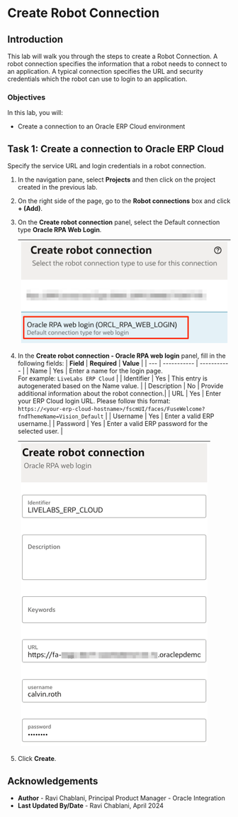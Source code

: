 # Create Robot Connection

## Introduction

This lab will walk you through the steps to create a Robot Connection. A robot connection specifies the information that a robot needs to connect to an application. A typical connection specifies the URL and security credentials which the robot can use to login to an application.

### Objectives

In this lab, you will:

* Create a connection to an Oracle ERP Cloud environment

## Task 1: Create a connection to Oracle ERP Cloud

Specify the service URL and login credentials in a robot connection.

1. In the navigation pane, select **Projects** and then click on the project created in the previous lab.

2. On the right side of the page, go to the **Robot connections** box and click **+ (Add)**.

3. On the **Create robot connection** panel, select the Default connection type **Oracle RPA Web Login**.

    | ![Create robot flow panel](images/create-robot-connection_select-type.png " ") |
    |-|

4. In the **Create robot connection - Oracle RPA web login** panel, fill in the following fields:
    | **Field** | **Required** | **Value** |
    | --- | ----------- | ----------- |
    | Name        | Yes | Enter a name for the login page. <br> For example: `LiveLabs ERP Cloud` |
    | Identifier  | Yes | This entry is autogenerated based on the Name value.  |
    | Description | No  | Provide additional information about the robot connection.|
    | URL         | Yes | Enter your ERP Cloud login URL. Please follow this format: <br>`https://<your-erp-cloud-hostname>/fscmUI/faces/FuseWelcome?fndThemeName=Vision_Default`  |
    | Username    | Yes  | Enter a valid ERP username.|
    | Password    | Yes  | Enter a valid ERP password for the selected user. |

    | ![Create robot flow panel](images/create-robot-connection_configured.png " ") |
    |-|

5. Click **Create**.

## Acknowledgements
* **Author** - Ravi Chablani, Principal Product Manager - Oracle Integration
* **Last Updated By/Date** - Ravi Chablani, April 2024
